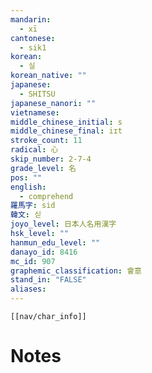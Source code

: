 ```yaml
---
mandarin:
  - xī
cantonese:
  - sik1
korean:
  - 실
korean_native: ""
japanese:
  - SHITSU
japanese_nanori: ""
vietnamese:
middle_chinese_initial: s
middle_chinese_final: iɪt
stroke_count: 11
radical: 心
skip_number: 2-7-4
grade_level: 名
pos: ""
english:
  - comprehend
羅馬字: sid
韓文: 싣
joyo_level: 日本人名用漢字
hsk_level: ""
hanmun_edu_level: ""
danayo_id: 8416
mc_id: 907
graphemic_classification: 會意
stand_in: "FALSE"
aliases:
---
```

```meta-bind-embed
[[nav/char_info]]
```

# Notes
